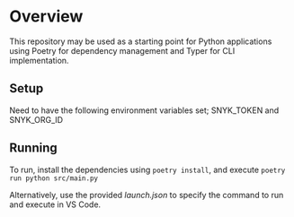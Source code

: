 # Overview

This repository may be used as a starting point for Python applications using Poetry for dependency management and Typer for CLI implementation.

## Setup
Need to have the following environment variables set; SNYK_TOKEN and SNYK_ORG_ID

## Running
To run, install the dependencies using `poetry install`, and execute `poetry run python src/main.py`

Alternatively, use the provided *launch.json* to specify the command to run and execute in VS Code.

